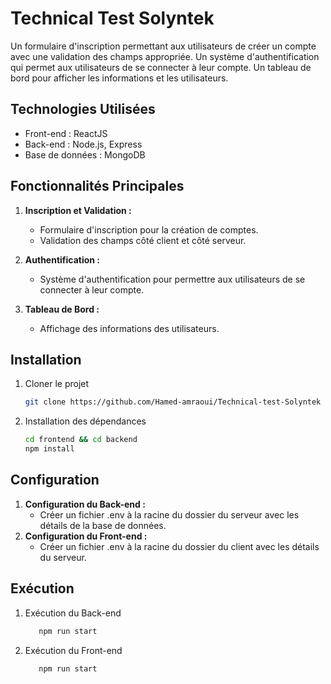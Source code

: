 # Technical Test Solyntek

Un formulaire d'inscription permettant aux utilisateurs de créer un compte avec une validation des champs appropriée.
Un système d'authentification qui permet aux utilisateurs de se connecter à leur compte.
Un tableau de bord pour afficher les informations et les utilisateurs.

## Technologies Utilisées

- Front-end : ReactJS
- Back-end : Node.js, Express
- Base de données : MongoDB

## Fonctionnalités Principales

1. **Inscription et Validation :**
   - Formulaire d'inscription pour la création de comptes.
   - Validation des champs côté client et côté serveur.

2. **Authentification :**
   - Système d'authentification pour permettre aux utilisateurs de se connecter à leur compte.

3. **Tableau de Bord :**
   - Affichage des informations des utilisateurs.


## Installation

1. Cloner le projet
   ```bash
   git clone https://github.com/Hamed-amraoui/Technical-test-Solyntek

2. Installation des dépendances
   ```bash
   cd frontend && cd backend
   npm install


## Configuration
1. **Configuration du Back-end :**
   - Créer un fichier .env à la racine du dossier du serveur avec les détails de la base de données.
2. **Configuration du Front-end :**
   - Créer un fichier .env à la racine du dossier du client avec les détails du serveur.

## Exécution
1. Exécution du Back-end
   ```bash
      npm run start
2. Exécution du Front-end
   ```bash
      npm run start